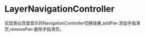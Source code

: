 LayerNavigationController
=========================

实现类似百度音乐的NavigationController切换效果,addPan 添加手指滑页,removePan 删除手指滑页。
